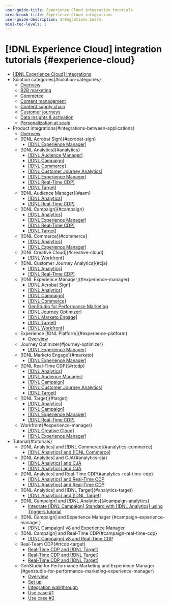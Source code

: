 ```yaml
---
user-guide-title: Experience Cloud integration tutorials
breadcrumb-title: Experience Cloud integrations
user-guide-description: Integrations Learn.
mini-toc-levels: 1
---
```


# [!DNL Experience Cloud] integration tutorials {#experience-cloud}

+ [[!DNL Experience Cloud] Integrations](./overview.md)
+ Solution categories{#solution-categories}
  + [Overview](./solution-categories/overview.md)
  + [B2B marketing](./solution-categories/b2b.md)
  + [Commerce](./solution-categories/commerce.md)
  + [Content management](./solution-categories/content-management.md)
  + [Content supply chain](./solution-categories/content-supply-chain.md)
  + [Customer journeys](./solution-categories/customer-journeys.md)
  + [Data insights & activation](./solution-categories/data-insights.md)
  + [Personalization at scale](./solution-categories/personalization.md)
+ Product integrations{#integrations-between-applications}
  + [Overview](./integrations-between-applications/overview.md)
  + [!DNL Acrobat Sign]{#acrobat-sign}
    + [[!DNL Experience Manager]](./integrations-between-applications/acrobat-sign/acrobat-sign-experience-manager.md)
  + [!DNL Analytics]{#analytics}
    + [[!DNL Audience Manager]](./integrations-between-applications/analytics/analytics-aam.md)
    + [[!DNL Campaign]](./integrations-between-applications/analytics/analytics-campaign.md)
    + [[!DNL Commerce]](./integrations-between-applications/analytics/analytics-commerce.md)
    + [[!DNL Customer Journey Analytics]](./integrations-between-applications/analytics/analytics-customer-journey-analytics.md)
    + [[!DNL Experience Manager]](./integrations-between-applications/analytics/analytics-experience-manager.md)
    + [[!DNL Real-Time CDP]](./integrations-between-applications/analytics/analytics-rtcdp.md)
    + [[!DNL Target]](./integrations-between-applications/analytics/analytics-target.md)
  + [!DNL Audience Manager]{#aam}
    + [[!DNL Analytics]](./integrations-between-applications/aam/aam-analytics.md)
    + [[!DNL Real-Time CDP]](./integrations-between-applications/aam/aam-rtcdp.md)
  + [!DNL Campaign]{#campaign}
    + [[!DNL Analytics]](./integrations-between-applications/campaign/campaign-analytics.md)
    + [[!DNL Experience Manager]](./integrations-between-applications/campaign/campaign-experience-manager.md)
    + [[!DNL Real-Time CDP]](./integrations-between-applications/campaign/campaign-rtcdp.md)
    + [[!DNL Target]](./integrations-between-applications/campaign/campaign-target.md)
  + [!DNL Commerce]{#commerce}
    + [[!DNL Analytics]](./integrations-between-applications/commerce/commerce-analytics.md)
    + [[!DNL Experience Manager]](./integrations-between-applications/commerce/commerce-experience-manager.md)
  + [!DNL Creative Cloud]{#creative-cloud}
    + [[!DNL Workfront]](./integrations-between-applications/creative-cloud/creative-cloud-workfront.md)
  + [!DNL Customer Journey Analytics]{#cja}
    + [[!DNL Analytics]](./integrations-between-applications/cja/customer-journey-analytics-analytics.md)
    + [[!DNL Real-Time CDP]](./integrations-between-applications/cja/cja-rtcdp.md)
  + [!DNL Experience Manager]{#experience-manager}
    + [[!DNL Acrobat Sign]](./integrations-between-applications/experience-manager/experience-manager-acrobat-sign.md)
    + [[!DNL Analytics]](./integrations-between-applications/experience-manager/experience-manager-analytics.md)
    + [[!DNL Campaign]](./integrations-between-applications/experience-manager/experience-manager-campaign.md)
    + [[!DNL Commerce]](./integrations-between-applications/experience-manager/experience-manager-commerce.md)
    + [GenStudio for Performance Marketing](./integrations-between-applications/experience-manager/experience-manager-genstudio-for-performance-marketing.md)
    + [[!DNL Journey Optimizer]](./integrations-between-applications/experience-manager/experience-manager-journey-optimizer.md)
    + [[!DNL Marketo Engage]](./integrations-between-applications/experience-manager/experience-manager-marketo.md)
    + [[!DNL Target]](./integrations-between-applications/experience-manager/experience-manager-target.md)
    + [[!DNL Workfront]](./integrations-between-applications/experience-manager/experience-manager-workfront.md)
  + Experience [!DNL Platform]{#experience-platform}
     + [Overview](./integrations-between-applications/experience-platform/platform.md)
  + Journey Optimizer{#journey-optimizer}
    + [[!DNL Experience Manager]](./integrations-between-applications/journey-optimizer/journey-optimizer-experience-manager.md)
  + [!DNL Marketo Engage]{#marketo}
    + [[!DNL Experience Manager]](./integrations-between-applications/marketo/marketo-experience-manager.md)
  + [!DNL Real-Time CDP]{#rtcdp}
    + [[!DNL Analytics]](./integrations-between-applications/rtcdp/rtcdp-analytics.md)
    + [[!DNL Audience Manager]](./integrations-between-applications/rtcdp/rtcdp-aam.md)
    + [[!DNL Campaign]](./integrations-between-applications/rtcdp/rtcdp-campaign.md)
    + [[!DNL Customer Journey Analytics]](./integrations-between-applications/rtcdp/rtcdp-cja.md)
    + [[!DNL Target]](./integrations-between-applications/rtcdp/rtcdp-target.md)
  + [!DNL Target]{#target}
    + [[!DNL Analytics]](./integrations-between-applications/target/target-analytics.md)
    + [[!DNL Campaign]](./integrations-between-applications/target/target-campaign.md)
    + [[!DNL Experience Manager]](./integrations-between-applications/target/target-experience-manager.md)
    + [[!DNL Real-Time CDP]](./integrations-between-applications/target/target-rtcdp.md)
  + Workfront{#experience-manager}
    + [[!DNL Creative Cloud]](./integrations-between-applications/workfront/workfront-creative-cloud.md)
    + [[!DNL Experience Manager]](./integrations-between-applications/workfront/workfront-experience-manager.md)
+ Tutorial{#tutorials}
  + [!DNL Analytics] and [!DNL Commerce]{#analytics-commerce}
    + [[!DNL Analytics] and [!DNL Commerce]](./tutorials/analytics-commerce/analytics-commerce.md)
  + [!DNL Analytics] and CJA{#analytics-cja}
    + [[!DNL Analytics] and CJA](./tutorials/analytics-cja/experience-platform-edge.md)
    + [[!DNL Analytics] and CJA](./tutorials/analytics-cja/experience-platform-source-connector.md)
  + [!DNL Analytics] and Real-Time CDP{#analytics-real-time-cdp}
    + [[!DNL Analytics] and Real-Time CDP](./tutorials/analytics-rtcdp/experience-platform-edge.md)
    + [[!DNL Analytics] and Real-Time CDP](./tutorials/analytics-rtcdp/experience-platform-source-connector.md)
  + [!DNL Analytics] and [!DNL Target]{#analytics-target}
    + [[!DNL Analytics] and [!DNL Target]](./tutorials/analytics-target/analytics-target.md)
  + [!DNL Campaign] and [!DNL Analytics]{#campaign-analytics}
    + [Integrate [!DNL Campaign] Standard with [!DNL Analytics] using Triggers tutorial](./tutorials/campaign-analytics/campaign-analytics-trigger.md)
  + [!DNL Campaign] and Experience Manager {#campaign-experience-manager}
    + [[!DNL Campaign] v8 and Experience Manager](./tutorials/campaign-aem/campaign-v8-with-experience-manager.md)
  + [!DNL Campaign] and Real-Time CDP{#campaign-real-time-cdp}
    + [[!DNL Campaign] v8 and Real-Time CDP](./tutorials/campaign-rtcdp/campaign-v8-real-time-cdp.md)
  + Real-Team CDP{#rtcdp-target}
    + [Real-Time CDP and [!DNL Target]](./tutorials/rtcdp-target/web-sdk-and-target-destination.md)
    + [Real-Time CDP and [!DNL Target]](./tutorials/rtcdp-target/mobile-sdk-and-target-destination.md)
    + [Real-Time CDP and [!DNL Target]](./tutorials/rtcdp-target/atjs-and-target-destination.md)
  + GenStudio for Performance Marketing and Experience Manager {#genstudio-for-performance-marketing-experience-manager}
     + [Overview](./tutorials/aem-genstudio-for-performance-marketing/overview.md)
     + [Set up](./tutorials/aem-genstudio-for-performance-marketing/setup.md)
     + [Integration walkthrough](./tutorials/aem-genstudio-for-performance-marketing/integration-walkthrough.md)
     + [Use case #1](./tutorials/aem-genstudio-for-performance-marketing/use-case-1.md)
     + [Use case #2](./tutorials/aem-genstudio-for-performance-marketing/use-case-2.md)
